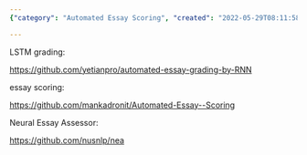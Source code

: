 ```yaml
---
{"category": "Automated Essay Scoring", "created": "2022-05-29T08:11:58.000Z", "date": "2022-05-29 08:11:58", "description": "This article discusses the use of three automated essay grading tools: LSTM Grading, Essay Scoring, and Neural Essay Assessor. These tools utilize Recurrent Neural Networks (RNN) to evaluate the quality of essays, providing an efficient and reliable method for assessing written work.", "modified": "2022-08-18T14:48:18.856Z", "tags": ["grading", "scoring", "sentiment", "text analysis"], "title": "Essay grading"}

---
```


LSTM grading:

https://github.com/yetianpro/automated-essay-grading-by-RNN

essay scoring:

https://github.com/mankadronit/Automated-Essay--Scoring

Neural Essay Assessor:

https://github.com/nusnlp/nea
